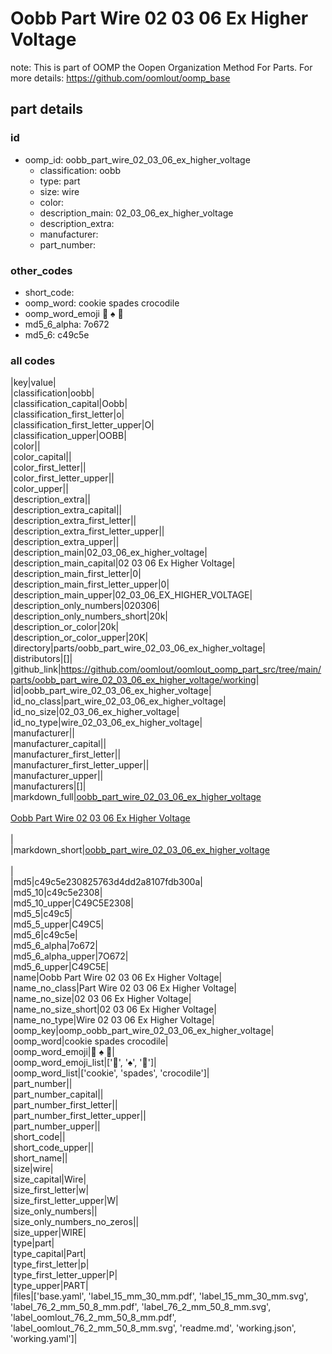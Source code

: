 # Oobb Part Wire 02 03 06 Ex Higher Voltage  

note: This is part of OOMP the Oopen Organization Method For Parts. For more details: https://github.com/oomlout/oomp_base

##  part details





### id
* oomp_id: oobb_part_wire_02_03_06_ex_higher_voltage
  * classification: oobb
  * type: part
  * size: wire
  * color: 
  * description_main: 02_03_06_ex_higher_voltage
  * description_extra: 
  * manufacturer: 
  * part_number: 

### other_codes
* short_code: 
* oomp_word: cookie spades crocodile
* oomp_word_emoji :cookie: :spades: :crocodile:
* md5_6_alpha: 7o672
* md5_6: c49c5e

### all codes 
|key|value|  
|classification|oobb|  
|classification_capital|Oobb|  
|classification_first_letter|o|  
|classification_first_letter_upper|O|  
|classification_upper|OOBB|  
|color||  
|color_capital||  
|color_first_letter||  
|color_first_letter_upper||  
|color_upper||  
|description_extra||  
|description_extra_capital||  
|description_extra_first_letter||  
|description_extra_first_letter_upper||  
|description_extra_upper||  
|description_main|02_03_06_ex_higher_voltage|  
|description_main_capital|02 03 06 Ex Higher Voltage|  
|description_main_first_letter|0|  
|description_main_first_letter_upper|0|  
|description_main_upper|02_03_06_EX_HIGHER_VOLTAGE|  
|description_only_numbers|020306|  
|description_only_numbers_short|20k|  
|description_or_color|20k|  
|description_or_color_upper|20K|  
|directory|parts/oobb_part_wire_02_03_06_ex_higher_voltage|  
|distributors|[]|  
|github_link|https://github.com/oomlout/oomlout_oomp_part_src/tree/main/parts/oobb_part_wire_02_03_06_ex_higher_voltage/working|  
|id|oobb_part_wire_02_03_06_ex_higher_voltage|  
|id_no_class|part_wire_02_03_06_ex_higher_voltage|  
|id_no_size|02_03_06_ex_higher_voltage|  
|id_no_type|wire_02_03_06_ex_higher_voltage|  
|manufacturer||  
|manufacturer_capital||  
|manufacturer_first_letter||  
|manufacturer_first_letter_upper||  
|manufacturer_upper||  
|manufacturers|[]|  
|markdown_full|[oobb_part_wire_02_03_06_ex_higher_voltage](https://github.com/oomlout/oomlout_oomp_part_src/tree/main/parts/oobb_part_wire_02_03_06_ex_higher_voltage/working)<br>[](https://github.com/oomlout/oomlout_oomp_part_src/tree/main/parts/oobb_part_wire_02_03_06_ex_higher_voltage/working)<br>[Oobb Part Wire 02 03 06 Ex Higher Voltage](https://github.com/oomlout/oomlout_oomp_part_src/tree/main/parts/oobb_part_wire_02_03_06_ex_higher_voltage/working)<br><br>|  
|markdown_short|[oobb_part_wire_02_03_06_ex_higher_voltage](https://github.com/oomlout/oomlout_oomp_part_src/tree/main/parts/oobb_part_wire_02_03_06_ex_higher_voltage/working)<br><br>|  
|md5|c49c5e230825763d4dd2a8107fdb300a|  
|md5_10|c49c5e2308|  
|md5_10_upper|C49C5E2308|  
|md5_5|c49c5|  
|md5_5_upper|C49C5|  
|md5_6|c49c5e|  
|md5_6_alpha|7o672|  
|md5_6_alpha_upper|7O672|  
|md5_6_upper|C49C5E|  
|name|Oobb Part Wire 02 03 06 Ex Higher Voltage|  
|name_no_class|Part Wire 02 03 06 Ex Higher Voltage|  
|name_no_size|02 03 06 Ex Higher Voltage|  
|name_no_size_short|02 03 06 Ex Higher Voltage|  
|name_no_type|Wire 02 03 06 Ex Higher Voltage|  
|oomp_key|oomp_oobb_part_wire_02_03_06_ex_higher_voltage|  
|oomp_word|cookie spades crocodile|  
|oomp_word_emoji|:cookie: :spades: :crocodile:|  
|oomp_word_emoji_list|[':cookie:', ':spades:', ':crocodile:']|  
|oomp_word_list|['cookie', 'spades', 'crocodile']|  
|part_number||  
|part_number_capital||  
|part_number_first_letter||  
|part_number_first_letter_upper||  
|part_number_upper||  
|short_code||  
|short_code_upper||  
|short_name||  
|size|wire|  
|size_capital|Wire|  
|size_first_letter|w|  
|size_first_letter_upper|W|  
|size_only_numbers||  
|size_only_numbers_no_zeros||  
|size_upper|WIRE|  
|type|part|  
|type_capital|Part|  
|type_first_letter|p|  
|type_first_letter_upper|P|  
|type_upper|PART|  
|files|['base.yaml', 'label_15_mm_30_mm.pdf', 'label_15_mm_30_mm.svg', 'label_76_2_mm_50_8_mm.pdf', 'label_76_2_mm_50_8_mm.svg', 'label_oomlout_76_2_mm_50_8_mm.pdf', 'label_oomlout_76_2_mm_50_8_mm.svg', 'readme.md', 'working.json', 'working.yaml']|  
